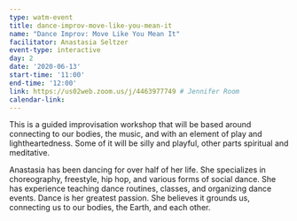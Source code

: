 ```yaml
---
type: watm-event
title: dance-improv-move-like-you-mean-it
name: "Dance Improv: Move Like You Mean It"
facilitator: Anastasia Seltzer
event-type: interactive
day: 2
date: '2020-06-13'
start-time: '11:00'
end-time: '12:00'
link: https://us02web.zoom.us/j/4463977749 # Jennifer Room
calendar-link:
---
```


This is a guided improvisation workshop that will be based around connecting to our bodies, the music, and with an element of play and lightheartedness. Some of it will be silly and playful, other parts spiritual and meditative.

Anastasia has been dancing for over half of her life. She specializes in choreography, freestyle, hip hop, and various forms of social dance. She has experience teaching dance routines, classes, and organizing dance events. Dance is her greatest passion. She believes it grounds us, connecting us to our bodies, the Earth, and each other.
